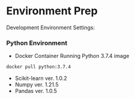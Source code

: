 
# Environment Prep

Development Environment Settings:


### Python Environment

- Docker Container Running Python 3.7.4 image
```bash
docker pull python:3.7.4
```
- Scikit-learn ver. 1.0.2
- Numpy ver. 1.21.5
- Pandas ver. 1.0.5

